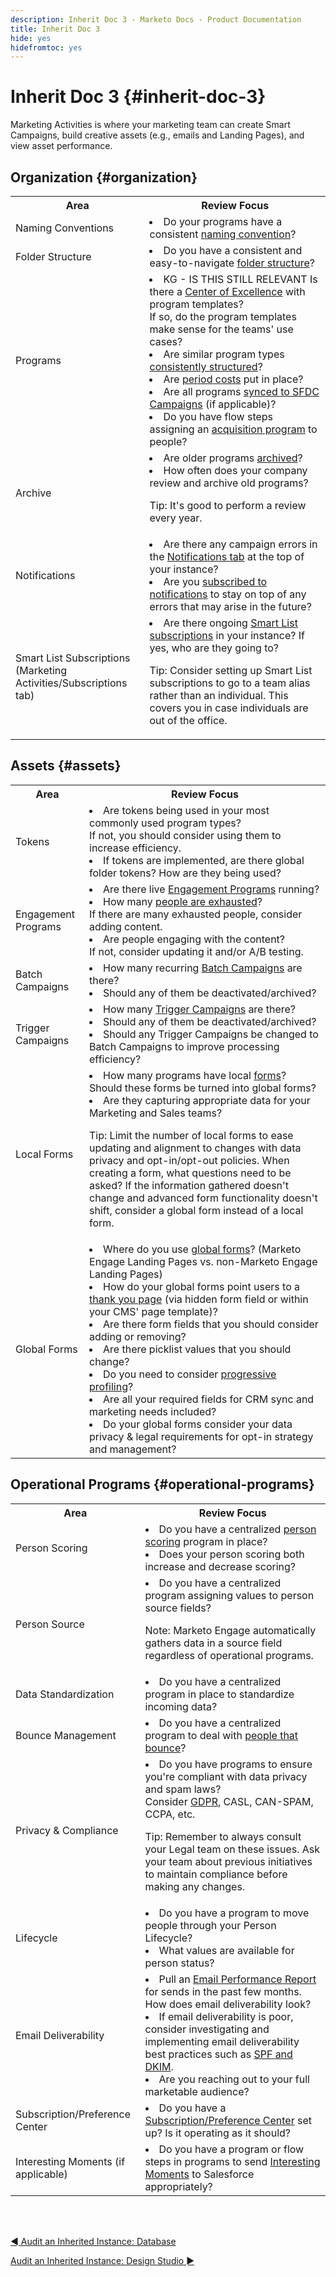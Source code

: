 ```yaml
---
description: Inherit Doc 3 - Marketo Docs - Product Documentation
title: Inherit Doc 3
hide: yes
hidefromtoc: yes
---
```

# Inherit Doc 3 {#inherit-doc-3}

Marketing Activities is where your marketing team can create Smart Campaigns, build creative assets (e.g., emails and Landing Pages), and view asset performance. 

## Organization {#organization}

<table style="table-layout:auto"> 
 <tbody> 
  <tr> 
   <th>Area</th> 
   <th>Review Focus</th>
  </tr> 
  <tr> 
   <td>Naming Conventions</td> 
   <td><li>Do your programs have a consistent <a href="/help/marketo/product-docs/core-marketo-concepts/programs/working-with-programs/best-practice-how-to-organize-your-programs.md#naming-schemes" target="_blank">naming convention</a>?</li></td>
  </tr>
  <tr> 
   <td>Folder Structure</td> 
   <td><li>Do you have a consistent and easy-to-navigate <a href="/help/marketo/product-docs/core-marketo-concepts/programs/working-with-programs/best-practice-how-to-organize-your-programs.md#folders" target="_blank">folder structure</a>?</li></td>
  </tr>
  <tr> 
   <td>Programs</td> 
   <td><li>KG - IS THIS STILL RELEVANT Is there a <a href="https://business.adobe.com/blog/perspectives/center-of-excellence-top-10-questions-to-ask-yourself" target="_blank">Center of Excellence</a> with program templates? 
   <br/>If so, do the program templates make sense for the teams' use cases?</li>
<li>Are similar program types <a href="/help/marketo/product-docs/core-marketo-concepts/programs/working-with-programs/best-practice-how-to-organize-your-programs.md" target="_blank">consistently structured</a>?</li>
<li>Are <a href="/help/marketo/product-docs/core-marketo-concepts/programs/working-with-programs/understanding-period-costs.md" target="_blank">period costs</a> put in place?</li>
<li>Are all programs <a href="/help/marketo/product-docs/crm-sync/salesforce-sync/sfdc-sync-details/how-to-match-program-statuses-and-salesforce-campaign-statuses-prior-to-sync.md" target="_blank">synced to SFDC Campaigns</a> (if applicable)?</li>
<li>Do you have flow steps assigning an <a href="/help/marketo/product-docs/core-marketo-concepts/programs/creating-programs/understanding-program-membership.md#acquisition-program" target="_blank">acquisition program</a> to people?</li></td>
  </tr>
  <tr> 
   <td>Archive</td> 
   <td><li>Are older programs <a href="/help/marketo/product-docs/core-marketo-concepts/miscellaneous/understanding-folders.md#archive-a-folder" target="_blank">archived</a>?</li>
<li>How often does your company review and archive old programs?</li>
<p>Tip: It's good to perform a review every year.</td>
  </tr>
  <tr> 
   <td>Notifications</td> 
   <td><li>Are there any campaign errors in the <a href="/help/marketo/product-docs/core-marketo-concepts/miscellaneous/understanding-notifications/notification-types.md" target="_blank">Notifications tab</a> at the top of your instance?</li>
<li>Are you <a href="/help/marketo/product-docs/core-marketo-concepts/miscellaneous/understanding-notifications.md#subscribe-to-notifications" target="_blank">subscribed to notifications</a> to stay on top of any errors that may arise in the future?</li></td>
  </tr>
  <tr> 
   <td>Smart List Subscriptions 
   <br/>(Marketing Activities/Subscriptions tab)</td> 
   <td><li>Are there ongoing <a href="/help/marketo/product-docs/reporting/basic-reporting/report-subscriptions/subscribe-to-a-smart-list.md" target="_blank">Smart List subscriptions</a> in your instance? If yes, who are they going to?</li>
<p>Tip: Consider setting up Smart List subscriptions to go to a team alias rather than an individual. This covers you in case individuals are out of the office.</td>
  </tr>
 </tbody> 
</table>

## Assets {#assets}

<table style="table-layout:auto"> 
 <tbody> 
  <tr> 
   <th>Area</th> 
   <th>Review Focus</th>
  </tr> 
  <tr> 
   <td>Tokens</td> 
   <td><li>Are tokens being used in your most commonly used program types? 
   <br/>If not, you should consider using them to increase efficiency.</li>
<li>If tokens are implemented, are there global folder tokens? How are they being used?</li></td>
  </tr>
  <tr> 
   <td>Engagement Programs</td> 
   <td><li>Are there live <a href="/help/marketo/product-docs/email-marketing/drip-nurturing/creating-an-engagement-program/understanding-engagement-programs.md" target="_blank">Engagement Programs</a> running?</li>
<li>How many <a href="/help/marketo/product-docs/email-marketing/drip-nurturing/using-engagement-programs/people-who-have-exhausted-content.md" target="_blank">people are exhausted</a>? 
<br/>If there are many exhausted people, consider adding content.</li>
<li>Are people engaging with the content? 
<br/>If not, consider updating it and/or A/B testing.</li></td>
  </tr>
  <tr> 
   <td>Batch Campaigns</td> 
   <td><li>How many recurring <a href="/help/marketo/product-docs/core-marketo-concepts/smart-campaigns/creating-a-smart-campaign/understanding-batch-and-trigger-smart-campaigns.md#batch-campaign" target="_blank">Batch Campaigns</a> are there?</li>
<li>Should any of them be deactivated/archived?</li></td>
  </tr>
   <tr> 
   <td>Trigger Campaigns</td> 
   <td><li>How many <a href="/help/marketo/product-docs/core-marketo-concepts/smart-campaigns/creating-a-smart-campaign/understanding-batch-and-trigger-smart-campaigns.md#trigger-campaign" target="_blank">Trigger Campaigns</a> are there?</li>
<li>Should any of them be deactivated/archived?</li>
<li>Should any Trigger Campaigns be changed to Batch Campaigns to improve processing efficiency?</li></td>
  </tr>
  <tr>
   <td>Local Forms</td> 
   <td><li>How many programs have local <a href="/help/marketo/product-docs/demand-generation/forms/creating-a-form/create-a-form.md" target="_blank">forms</a>? Should these forms be turned into global forms?</li>
<li>Are they capturing appropriate data for your Marketing and Sales teams?</li>
<p>Tip: Limit the number of local forms to ease updating and alignment to changes with data privacy and opt-in/opt-out policies. When creating a form, what questions need to be asked? If the information gathered doesn't change and advanced form functionality doesn't shift, consider a global form instead of a local form.</td>
  </tr>
  <tr> 
   <td>Global Forms</td> 
   <td><li>Where do you use <a href="/help/marketo/product-docs/administration/settings/global-form-validation-rules.md" target="_blank">global forms</a>? (Marketo Engage Landing Pages vs. non-Marketo Engage Landing Pages)</li>
<li>How do your global forms point users to a <a href="/help/marketo/product-docs/demand-generation/forms/creating-a-form/set-a-form-thank-you-page.md" target="_blank">thank you page</a> (via hidden form field or within your CMS' page template)?</li>
<li>Are there form fields that you should consider adding or removing?</li>
<li>Are there picklist values that you should change?</li>
<li>Do you need to consider <a href="/help/marketo/product-docs/demand-generation/forms/form-actions/configure-form-progressive-profiling.md" target="_blank">progressive profiling</a>?</li>
<li>Are all your required fields for CRM sync and marketing needs included?</li>
<li>Do your global forms consider your data privacy & legal requirements for opt-in strategy and management?</li></td>
  </tr>
 </tbody> 
</table>

## Operational Programs {#operational-programs}

<table style="table-layout:auto"> 
 <tbody> 
  <tr> 
   <th>Area</th> 
   <th>Review Focus</th>
  </tr> 
  <tr> 
   <td>Person Scoring</td> 
   <td><li>Do you have a centralized <a href="/help/marketo/getting-started/quick-wins/simple-scoring.md" target="_blank">person scoring</a> program in place?</li>
<li>Does your person scoring both increase and decrease scoring?</li></td>
  </tr>
  <tr> 
   <td>Person Source</td> 
   <td><li>Do you have a centralized program assigning values to person source fields?</li>
<p>Note: Marketo Engage automatically gathers data in a source field regardless of operational programs.</td>
  </tr>
  <tr> 
   <td>Data Standardization</td> 
   <td><li>Do you have a centralized program in place to standardize incoming data?</li></td>
  </tr>
  <tr> 
   <td>Bounce Management</td> 
   <td><li>Do you have a centralized program to deal with <a href="https://nation.marketo.com/t5/product-blogs/data-management-best-practices-resources-for-managing-bounces/ba-p/243512" target="_blank">people that bounce</a>?</li></td>
  </tr>
  <tr> 
   <td>Privacy & Compliance</td> 
   <td><li>Do you have programs to ensure you're compliant with data privacy and spam laws? 
   <br/>Consider <a href="https://business.adobe.com/resources/ebooks/the-gdpr-and-the-marketer.html" target="_blank">GDPR</a>, CASL, CAN-SPAM, CCPA, etc.</li>
<p>Tip: Remember to always consult your Legal team on these issues. Ask your team about previous initiatives to maintain compliance before making any changes.</td>
  </tr>
  <tr> 
   <td>Lifecycle</td> 
   <td><li>Do you have a program to move people through your Person Lifecycle?</li>
<li>What values are available for person status?</li></td>
  </tr>
  <tr> 
   <td>Email Deliverability</td> 
   <td><li>Pull an <a href="/help/marketo/product-docs/email-marketing/email-programs/email-program-data/email-performance-report.md" target="_blank">Email Performance Report</a> for sends in the past few months. How does email deliverability look?</li>
<li>If email deliverability is poor, consider investigating and implementing email deliverability best practices such as <a href="/help/marketo/product-docs/email-marketing/deliverability/set-up-spf-and-dkim-for-your-email-deliverability.md" target="_blank">SPF and DKIM</a>.</li>
<li>Are you reaching out to your full marketable audience?</li></td>
  </tr>
  <tr> 
   <td>Subscription/Preference Center</td> 
   <td><li>Do you have a <a href="https://experienceleague.adobe.com/docs/marketo-learn/tutorials/lead-and-data-management/subscription-center-watch.html" target="_blank">Subscription/Preference Center</a> set up? Is it operating as it should?</li></td>
  </tr>
  <tr> 
   <td>Interesting Moments (if applicable)</td> 
   <td><li>Do you have a program or flow steps in programs to send <a href="/help/marketo/product-docs/marketo-sales-insight/msi-for-salesforce/features/tabs-in-the-msi-panel/interesting-moments/interesting-moments-overview.md" target="_blank">Interesting Moments</a> to Salesforce appropriately?</li></td>
  </tr>
 </tbody> 
</table>

<br>&nbsp;

[◄ Audit an Inherited Instance: Database](/help/marketo/getting-started/inheriting-a-marketo-instance/new-inherit-doc-2.md)

[Audit an Inherited Instance: Design Studio ►](/help/marketo/getting-started/inheriting-a-marketo-instance/new-inherit-doc-4.md)
